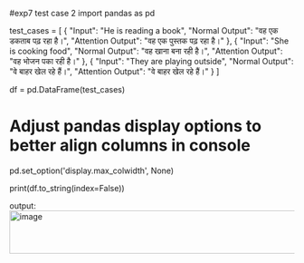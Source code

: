 #exp7 test case 2
import pandas as pd

test_cases = [
    {
        "Input": "He is reading a book",
        "Normal Output": "वह एक डकताब पढ़ रहा है।",
        "Attention Output": "वह एक पुस्तक पढ़ रहा है।"
    },
    {
        "Input": "She is cooking food",
        "Normal Output": "वह खाना बना रही है।",
        "Attention Output": "वह भोजन पका रही है।"
    },
    {
        "Input": "They are playing outside",
        "Normal Output": "वे बाहर खेल रहे हैं।",
        "Attention Output": "वे बाहर खेल रहे हैं।"
    }
]

df = pd.DataFrame(test_cases)

# Adjust pandas display options to better align columns in console
pd.set_option('display.max_colwidth', None)

print(df.to_string(index=False))

output:
<img width="608" height="76" alt="image" src="https://github.com/user-attachments/assets/23f0df42-6d10-4f78-9574-dddab2499080" />
